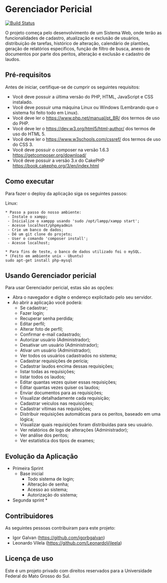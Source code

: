 
# Gerenciador Pericial

[![Build Status](https://img.shields.io/travis/cakephp/app/master.svg?style=flat-square)](https://travis-ci.org/cakephp/app)

O projeto começa pelo desenvolvimento de um Sistema Web, onde terão as funcionalidades de cadastro, atualização e exclusão de usuários, distribuição de tarefas, histórico de alteração, calendário de plantões, geração de relatórios específicos, função de filtro de busca, anexo de documentos por parte dos peritos, alteração e exclusão e cadastro de laudos.


## Pré-requisitos

Antes de iniciar, certifique-se de cumprir os seguintes requisitos:
<!--- Estes são alguns exemplos de requisitos. Adicione, duplique e remove como necessário --->
* Você deve possuir a última versão do PHP, HTML, JavaScript e CSS instalado.
* Você deve possuir uma máquina Linux ou Windows (Lembrando que o sistema foi feito todo em Linux).
* Você deve ler o https://www.php.net/manual/pt_BR/ dos termos de uso do PHP.
* Você deve ler o https://dev.w3.org/html5/html-author/ dos termos de uso do HTML 5.
* Você deve ler o https://www.w3schools.com/cssref/ dos termos de uso do CSS 3.
* Você deve possuir o composer na versão 1.6.3 https://getcomposer.org/download/
* Você deve possuir a versão 3.x do CakePHP https://book.cakephp.org/3/en/index.html

## Como executar

Para fazer o deploy da aplicação siga os seguintes passos:

Linux:
```
* Passo a passo do nosso ambiente:
 - Instale o xampp;
 - Inicialize o xamppp usando 'sudo /opt/lampp/xampp start';
 - Acesse localhost/phpmyadmin
 - Crie um banco de dados;
 - Dê um git clone do projeto;
 - User o comando 'composer install';
 - Acesse localhost;

* Para fins de teste, o banco de dados utilizado foi o mySQL.
* (Feito em ambiente unix - Ubuntu)
sudo apt-get install php-mysql
```

## Usando Gerenciador pericial

Para usar Gerenciador pericial, estas são as opções:
* Abra o navegador e digite o endereço explicitado pelo seu servidor.
* Ao abrir a aplicação você poderá:
  * Se cadastrar;
  * Fazer login;
  * Recuperar senha perdida;
  * Editar perfil;
  * Alterar foto de perfíl;
  * Confirmar e-mail cadastrado;
  * Autorizar usuário (Administrador);
  * Desativar um usuário (Administrador);
  * Ativar um usuário (Administrador);
  * Ver todos os usuários cadastrados no sistema;
  * Cadastrar requisições de perícia;
  * Cadastrar laudos encima dessas requisições;
  * listar todas as requisições;
  * listar todos os laudos;
  * Editar quantas vezes quiser essas requisições;
  * Editar quantas vezes quiser os laudos;
  * Enviar documentos para as requisições;
  * Visualizar detalhadamente cada requisição;
  * Cadastrar veículos nas requisições;
  * Cadastrar vítimas nas requisições;
  * Distribuir requisições automáticas para os peritos, baseado em uma lógica;
  * Visualizar quais requisições foram distribuidas para seu usuário.
  * Ver relatórios de logs de alterações (Administrador);
  * Ver análise dos peritos;
  * Ver estatística dos tipos de exames;
 

## Evolução da Aplicação
* Primeira Sprint
    * Base inicial
        * Todo sistema de login;
        * Alteração de senha;
        * Acesso ao sistema;
        * Autorização do sistema;
* Segunda sprint
    *

## Contribuidores

As seguintes pessoas contribuiram para este projeto:

* Igor Galvan (https://github.com/igorbgalvan)
* Leonardo Vilela (https://github.com/LeonardoVileela)

## Licença de uso

Este é um projeto privado com direitos reservados para a Universidade Federal do Mato Grosso do Sul.

